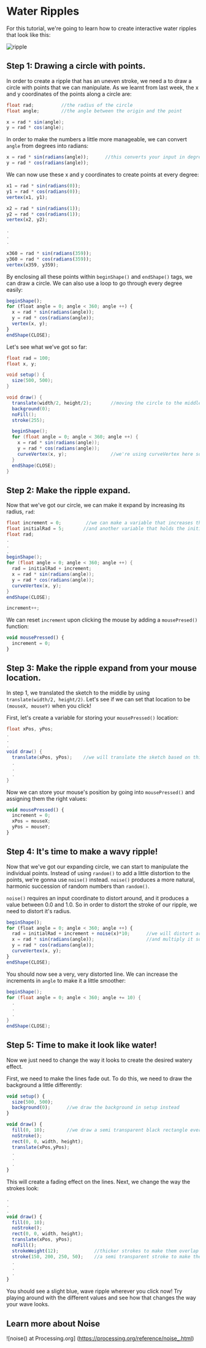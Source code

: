 # Water Ripples

For this tutorial, we're going to learn how to create interactive water ripples that look like this:

![ripple](ripple.png)


## Step 1: Drawing a circle with points.

In order to create a ripple that has an uneven stroke, we need a to draw a circle with points that we can manipulate. As we learnt from last week, the x and y coordinates of the points along a circle are:

```java
float rad;          //the radius of the circle
float angle;        //the angle between the origin and the point

x = rad * sin(angle);
y = rad * cos(angle);
```
In order to make the numbers a little more manageable, we can convert `angle` from degrees into radians:

```js
x = rad * sin(radians(angle));      //this converts your input in degrees into radians.
y = rad * cos(radians(angle));
```

We can now use these x and y coordinates to create points at every degree:

```js
x1 = rad * sin(radians(0));
y1 = rad * cos(radians(0));
vertex(x1, y1);

x2 = rad * sin(radians(1));
y2 = rad * cos(radians(1));
vertex(x2, y2);

.
.
.

x360 = rad * sin(radians(359));
y360 = rad * cos(radians(359));
vertex(x359, y359);
```

By enclosing all these points within `beginShape()` and `endShape()` tags, we can draw a circle. We can also use a loop to go through every degree easily:

```js
beginShape();
for (float angle = 0; angle < 360; angle ++) {
  x = rad * sin(radians(angle));
  y = rad * cos(radians(angle));
  vertex(x, y);
}
endShape(CLOSE);
```

Let's see what we've got so far:

```java
float rad = 100;
float x, y;

void setup() {
  size(500, 500);
}

void draw() {
  translate(width/2, height/2);       //moving the circle to the middle.
  background(0);
  noFill();
  stroke(255);

  beginShape();
  for (float angle = 0; angle < 360; angle ++) {
    x = rad * sin(radians(angle));
    y = rad * cos(radians(angle));
    curveVertex(x, y);                //we're using curveVertex here so that the circle is round!
  }  
  endShape(CLOSE);
}
```


## Step 2: Make the ripple expand.

Now that we've got our circle, we can make it expand by increasing its radius, `rad`:
```java
float increment = 0;         //we can make a variable that increases the radius
float initialRad = 5;       //and another variable that holds the initial value of the radius
float rad;
.
.
.
beginShape();
for (float angle = 0; angle < 360; angle ++) {
  rad = initialRad + increment;
  x = rad * sin(radians(angle));
  y = rad * cos(radians(angle));
  curveVertex(x, y);
}
endShape(CLOSE);

increment++;
```

We can reset `increment` upon clicking the mouse by adding a `mousePresed()` function:

```js
void mousePressed() {
  increment = 0;
}
```

## Step 3: Make the ripple expand from your mouse location.

In step 1, we translated the sketch to the middle by using `translate(width/2, height/2)`. Let's see if we can set that location to be `(mouseX, mouseY)` when you click!

First, let's create a variable for storing your `mousePressed()` location:

```java
float xPos, yPos;
.
.
.
void draw() {
  translate(xPos, yPos);    //we will translate the sketch based on this position
  .
  .
  .
}
```

Now we can store your mouse's position by going into `mousePressed()` and assigning them the right values:

```js
void mousePressed() {
  increment = 0;
  xPos = mouseX;
  yPos = mouseY;
}
```

## Step 4: It's time to make a wavy ripple!

Now that we've got our expanding circle, we can start to manipulate the individual points. Instead of using `random()` to add a little distortion to the points, we're gonna use `noise()` instead. `noise()` produces a more natural, harmonic succession of random numbers than `random()`.

`noise()` requires an input coordinate to distort around, and it produces a value between 0.0 and 1.0. So in order to distort the stroke of our ripple, we need to distort it's radius. 

```js
beginShape();
for (float angle = 0; angle < 360; angle ++) {   
  rad = initialRad + increment + noise(x)*10;      //we will distort around the x coordinate    
  x = rad * sin(radians(angle));                   //and multiply it so it's more obvious.    
  y = rad * cos(radians(angle));
  curveVertex(x, y);
}
endShape(CLOSE);
```

You should now see a very, very distorted line. We can increase the increments in `angle` to make it a little smoother:
```java
beginShape();
for (float angle = 0; angle < 360; angle += 10) {   
  .
  .
  .
}
endShape(CLOSE);
```

## Step 5: Time to make it look like water!

Now we just need to change the way it looks to create the desired watery effect. 

First, we need to make the lines fade out. To do this, we need to draw the background a little differently:

```js
void setup() {
  size(500, 500);
  background(0);      //we draw the background in setup instead
}

void draw() {
  fill(0, 10);        //we draw a semi transparent black rectangle every frame on draw.
  noStroke();
  rect(0, 0, width, height);
  translate(xPos,yPos);
  .
  .
  .
}
```

This will create a fading effect on the lines. Next, we change the way the strokes look:

```js
.
.
.
void draw() {
  fill(0, 10);        
  noStroke();
  rect(0, 0, width, height);
  translate(xPos, yPos);      
  noFill();
  strokeWeight(12);             //thicker strokes to make them overlap a little
  stroke(150, 200, 250, 50);    //a semi transparent stroke to make the overlap nicely
  .
  .
  .
}
```

You should see a slight blue, wave ripple wherever you click now! Try playing around with the different values and see how that changes the way your wave looks.

## Learn more about Noise
![noise() at Processing.org] (https://processing.org/reference/noise_.html)

